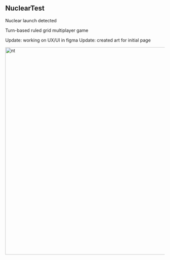 ## NuclearTest
Nuclear launch detected

Turn-based ruled grid multiplayer game

Update: working on UX/UI in figma
Update: created art for initial page

<img width="656" alt="nt" src="https://github.com/jaceksupernak/nucleartest/assets/66032213/28cafa34-0e2c-4c15-93ce-092657dec090">
